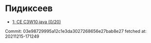 # Пидиксеев
- [1: CE C3W10.java (0/20)](1.md)

Commit: 03e98729995a12c1e3da3027268656e27bab8e27
 fetched at: 20211215-171249
